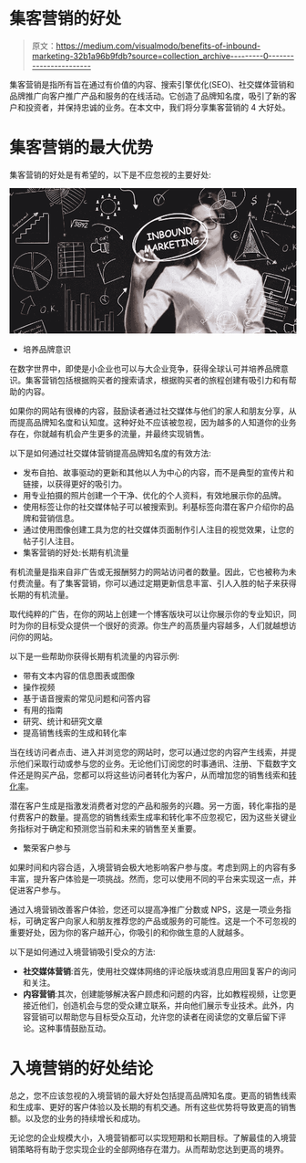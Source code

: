 # 集客营销的好处

> 原文：<https://medium.com/visualmodo/benefits-of-inbound-marketing-32b1a96b9fdb?source=collection_archive---------0----------------------->

集客营销是指所有旨在通过有价值的内容、搜索引擎优化(SEO)、社交媒体营销和品牌推广向客户推广产品和服务的在线活动。它创造了品牌知名度，吸引了新的客户和投资者，并保持忠诚的业务。在本文中，我们将分享集客营销的 4 大好处。

# 集客营销的最大优势

集客营销的好处是有希望的，以下是不应忽视的主要好处:

![](img/ad231304831ab200375c6156b9e60c89.png)

*   培养品牌意识

在数字世界中，即使是小企业也可以与大企业竞争，获得全球认可并培养品牌意识。集客营销包括根据购买者的搜索请求，根据购买者的旅程创建有吸引力和有帮助的内容。

如果你的网站有很棒的内容，鼓励读者通过社交媒体与他们的家人和朋友分享，从而提高品牌知名度和认知度。这种好处不应该被忽视，因为越多的人知道你的业务存在，你就越有机会产生更多的流量，并最终实现销售。

以下是如何通过社交媒体营销提高品牌知名度的有效方法:

*   发布自拍、故事驱动的更新和其他以人为中心的内容，而不是典型的宣传片和链接，以获得更好的吸引力。
*   用专业拍摄的照片创建一个干净、优化的个人资料，有效地展示你的品牌。
*   使用标签让你的社交媒体帖子可以被搜索到。利基标签向潜在客户介绍你的品牌和营销信息。
*   通过使用图像创建工具为您的社交媒体页面制作引人注目的视觉效果，让您的帖子引人注目。
*   集客营销的好处:长期有机流量

有机流量是指来自非广告或无报酬努力的网站访问者的数量。因此，它也被称为未付费流量。有了集客营销，你可以通过定期更新信息丰富、引人入胜的帖子来获得长期的有机流量。

取代纯粹的广告，在你的网站上创建一个博客版块可以让你展示你的专业知识，同时为你的目标受众提供一个很好的资源。你生产的高质量内容越多，人们就越想访问你的网站。

以下是一些帮助你获得长期有机流量的内容示例:

*   带有文本内容的信息图表或图像
*   操作视频
*   基于语音搜索的常见问题和问答内容
*   有用的指南
*   研究、统计和研究文章
*   提高销售线索的生成和转化率

当在线访问者点击、进入并浏览您的网站时，您可以通过您的内容产生线索，并提示他们采取行动或参与您的业务。无论他们订阅您的时事通讯、注册、下载数字文件还是购买产品，您都可以将这些访问者转化为客户，从而增加您的销售线索和[转化率](https://visualmodo.com/increase-ecommerce-conversion-rates/)。

潜在客户生成是指激发消费者对您的产品和服务的兴趣。另一方面，转化率指的是付费客户的数量。提高您的销售线索生成率和转化率不应忽视它，因为这些关键业务指标对于确定和预测您当前和未来的销售至关重要。

*   繁荣客户参与

如果时间和内容合适，入境营销会极大地影响客户参与度。考虑到网上的内容有多丰富，提升客户体验是一项挑战。然而，您可以使用不同的平台来实现这一点，并促进客户参与。

通过入境营销改善客户体验，您还可以提高净推广分数或 NPS，这是一项业务指标，可确定客户向家人和朋友推荐您的产品或服务的可能性。这是一个不可忽视的重要好处，因为你的客户越开心，你吸引的和你做生意的人就越多。

以下是如何通过入境营销吸引受众的方法:

*   **社交媒体营销**:首先，使用社交媒体网络的评论版块或消息应用回复客户的询问和关注。
*   **内容营销**:其次，创建能够解决客户顾虑和问题的内容，比如教程视频，让您更接近他们，创造机会与您的受众建立联系，并向他们展示专业技术。此外，内容营销可以帮助您与目标受众互动，允许您的读者在阅读您的文章后留下评论。这种事情鼓励互动。

# 入境营销的好处结论

总之，您不应该忽视的入境营销的最大好处包括提高品牌知名度。更高的销售线索和生成率、更好的客户体验以及长期的有机交通。所有这些优势将导致更高的销售额。以及您的业务的持续增长和成功。

无论您的企业规模大小，入境营销都可以实现短期和长期目标。了解最佳的入境营销策略将有助于您实现企业的全部网络存在潜力。从而帮助您达到更高的境界。